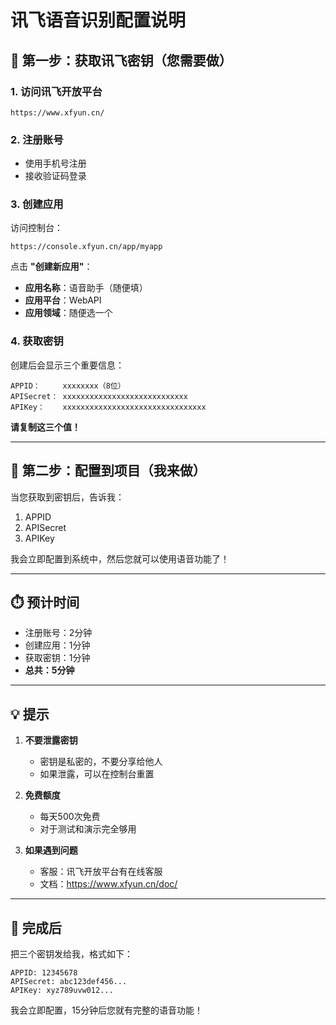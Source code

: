 # 讯飞语音识别配置说明

## 🎯 第一步：获取讯飞密钥（您需要做）

### 1. 访问讯飞开放平台
```
https://www.xfyun.cn/
```

### 2. 注册账号
- 使用手机号注册
- 接收验证码登录

### 3. 创建应用
访问控制台：
```
https://console.xfyun.cn/app/myapp
```

点击 **"创建新应用"**：
- **应用名称**：语音助手（随便填）
- **应用平台**：WebAPI
- **应用领域**：随便选一个

### 4. 获取密钥
创建后会显示三个重要信息：

```
APPID：     xxxxxxxx（8位）
APISecret： xxxxxxxxxxxxxxxxxxxxxxxxxxxx
APIKey：    xxxxxxxxxxxxxxxxxxxxxxxxxxxxxxxx
```

**请复制这三个值！**

---

## 🚀 第二步：配置到项目（我来做）

当您获取到密钥后，告诉我：
1. APPID
2. APISecret  
3. APIKey

我会立即配置到系统中，然后您就可以使用语音功能了！

---

## ⏱️ 预计时间

- 注册账号：2分钟
- 创建应用：1分钟
- 获取密钥：1分钟
- **总共：5分钟**

---

## 💡 提示

1. **不要泄露密钥**
   - 密钥是私密的，不要分享给他人
   - 如果泄露，可以在控制台重置

2. **免费额度**
   - 每天500次免费
   - 对于测试和演示完全够用

3. **如果遇到问题**
   - 客服：讯飞开放平台有在线客服
   - 文档：https://www.xfyun.cn/doc/

---

## 📱 完成后

把三个密钥发给我，格式如下：
```
APPID: 12345678
APISecret: abc123def456...
APIKey: xyz789uvw012...
```

我会立即配置，15分钟后您就有完整的语音功能！


